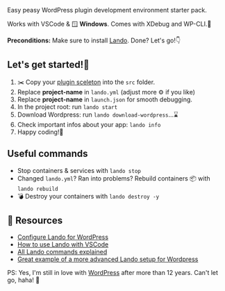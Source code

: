 Easy peasy WordPress plugin development environment starter pack.

Works with VSCode & 🪟 **Windows**. Comes with XDebug and WP-CLI.🎁

**Preconditions:** Make sure to install [Lando](https://lando.dev/). Done? Let's go!👇

## Let's get started!🎈
1. ✂️ Copy your [plugin sceleton](https://wppb.me/) into the `src` folder.
1. Replace **project-name** in `lando.yml` (adjust more ⚙️ if you like)
1. Replace **project-name** in `launch.json` for smooth debugging.
1. In the project root: run `lando start`
1. Download Wordpress: run `lando download-wordpress`...⌛
1. Check important infos about your app: `lando info`
1. Happy coding!🥳

## Useful commands 
- Stop containers & services with `lando stop`
- Changed `lando.yml`? Ran into problems? Rebuild containers 📦 with `lando rebuild`
- 💣 Destroy your containers with `lando destroy -y`

## 📖 Resources
- [Configure Lando for WordPress](https://docs.lando.dev/wordpress/config.html)
- [How to use Lando with VSCode](https://docs.lando.dev/guides/lando-with-vscode.html)
- [All Lando commands explained](https://docs.lando.dev/cli/config.html)
- [Great example of a more advanced Lando setup for Wordpress](https://github.com/timothyjensen/lando-wordpress)

PS: Yes, I'm still in love with [WordPress](https://wordpress.org/download/) after more than 12 years. Can't let go, haha! 🥰
